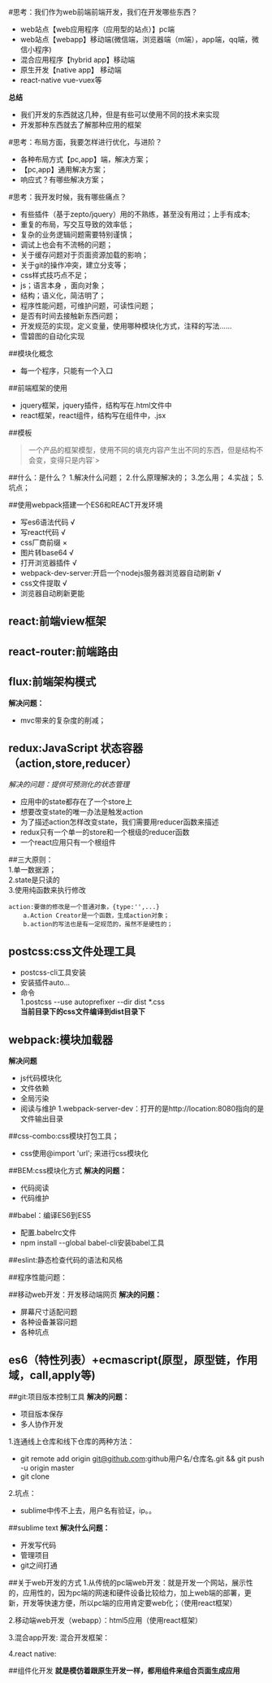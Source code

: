 #思考：我们作为web前端前端开发，我们在开发哪些东西？
- web站点【web应用程序（应用型的站点）】pc端
- web站点【webapp】移动端(微信端，浏览器端（m端），app端，qq端，微信小程序)
- 混合应用程序【hybrid app】移动端
- 原生开发【native app】 移动端
- react-native vue-vuex等

**总结**
- 我们开发的东西就这几种，但是有些可以使用不同的技术来实现
- 开发那种东西就去了解那种应用的框架

#思考：布局方面，我要怎样进行优化，与进阶？
-  各种布局方式【pc,app】端，解决方案；
- 【pc,app】通用解决方案；
-  响应式？有哪些解决方案；

#思考：我开发时候，我有哪些痛点？ 
- 有些插件（基于zepto/jquery）用的不熟练，甚至没有用过；上手有成本;  
- 重复的布局，写交互导致的效率低；   
- 复杂的业务逻辑问题需要特别谨慎；  
- 调试上也会有不流畅的问题； 
- 关于缓存问题对于页面资源加载的影响； 
- 关于git的操作冲突，建立分支等； 
- css样式技巧点不足； 
- js；语言本身 ，面向对象；
- 结构；语义化，简洁明了；
- 程序性能问题，可维护问题，可读性问题； 
- 是否有时间去接触新东西问题；
- 开发规范的实现，定义变量，使用哪种模块化方式，注释的写法......
- 雪碧图的自动化实现


##模块化概念
- 每一个程序，只能有一个入口

##前端框架的使用
- jquery框架，jquery插件，结构写在.html文件中
- react框架，react组件，结构写在组件中，.jsx


##模板
>一个产品的框架模型，使用不同的填充内容产生出不同的东西，但是结构不会变，变得只是内容`>



##什么：是什么？
1.解决什么问题；
2.什么原理解决的；
3.怎么用；
4.实战；
5.坑点；


##使用webpack搭建一个ES6和REACT开发环境
- 写es6语法代码          √
- 写react代码            √
- css厂商前缀            ×
- 图片转base64           √
- 打开浏览器插件         √
- webpack-dev-server:开启一个nodejs服务器浏览器自动刷新 √
- css文件提取             √
- 浏览器自动刷新更能



## react:前端view框架

## react-router:前端路由

## flux:前端架构模式
**解决问题：**

- mvc带来的复杂度的削减；

## redux:JavaScript 状态容器（action,store,reducer）
*解决的问题：提供可预测化的状态管理*

- 应用中的state都存在了一个store上
- 想要改变state的唯一办法是触发action
- 为了描述action怎样改变state，我们需要用reducer函数来描述
- redux只有一个单一的store和一个根级的reducer函数
- 一个react应用只有一个根组件
        
##三大原则：  
1.单一数据源；  
2.state是只读的  
3.使用纯函数来执行修改  
```
action:要做的修改是一个普通对象，{type:'',...}  
    a.Action Creator是一个函数，生成action对象； 
    b.action的写法也是有一定规范的，虽然不是硬性的；  
```


## postcss:css文件处理工具  

- postcss-cli工具安装  
- 安装插件auto...  
- 命令  
1.postcss --use autoprefixer --dir dist *.css  
**当前目录下的css文件编译到dist目录下**

## webpack:模块加载器  
**解决问题**

- js代码模块化  
- 文件依赖  
- 全局污染  
- 阅读与维护 
1.webpack-server-dev：打开的是http://location:8080指向的是文件输出目录  

    
##css-combo:css模块打包工具；
- css使用@import 'url'; 来进行css模块化 

##BEM:css模块化方式
**解决的问题：**

- 代码阅读
- 代码维护

##babel：编译ES6到ES5

- 配置.babelrc文件
- npm install --global babel-cli安装babel工具

##eslint:静态检查代码的语法和风格

##程序性能问题：


##移动web开发：开发移动端网页
**解决的问题：**

- 屏幕尺寸适配问题
- 各种设备兼容问题
- 各种坑点

## es6（特性列表）+ecmascript(原型，原型链，作用域，call,apply等)



##git:项目版本控制工具
**解决的问题：**

- 项目版本保存
- 多人协作开发

1.连通线上仓库和线下仓库的两种方法：

- git remote add origin git@github.com:github用户名/仓库名.git && git push -u origin master
- git clone
   
2.坑点：

- sublime中传不上去，用户名有验证，ip。。

##sublime text
**解决什么问题：**

- 开发写代码
- 管理项目
- git之间打通

##关于web开发的方式
1.从传统的pc端web开发：就是开发一个网站，展示性的，应用性的，因为pc端的网速和硬件设备比较给力，加上web端的部署，更新，开发等快速方便，所以pc端的应用肯定要web化；（使用react框架）

2.移动端web开发（webapp）：html5应用（使用react框架）


3.混合app开发:
    混合开发框架：

4.react native:


##组件化开发
**就是模仿着跟原生开发一样，都用组件来组合页面生成应用**






